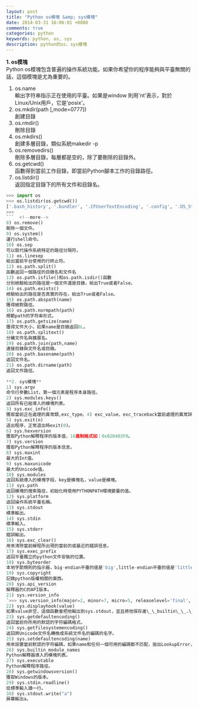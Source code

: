 ```yaml
---
layout: post
title: "Python os模塊 &amp; sys模塊"
date: 2014-03-31 16:06:01 +0800
comments: true
categories: python
keywords: python, os, sys
description: python的os，sys模塊
---
```

**1. os模塊**  
Python os模塊包含普遍的操作系統功能。如果你希望你的程序能夠與平臺無關的話，這個模塊是尤為重要的。  
  
1) os.name  
輸出字符串指示正在使用的平臺。如果是window 則用'nt'表示，對於Linux/Unix用戶，它是'posix'。  
2) os.mkdir(path [,mode=0777])  
創建目錄  
3) os.rmdir()  
刪除目錄  
4) os.mkdirs()  
創建多層目錄，類似系統makedir -p  
5) os.removedirs()  
刪除多層目錄，每層都是空的，除了要刪除的目錄外。  
6) os.getcwd()  
函數得到當前工作目錄，即當前Python腳本工作的目錄路徑。  
7) os.listdir()  
返回指定目錄下的所有文件和目錄名。
``` python
>>> import os
>>> os.listdir(os.getcwd())
['.bash_history', '.bundler', '.CFUserTextEncoding', '.config', '.DS_Store', '.gem', '.gitconfig', '.matplotlib', '.ssh', '.Trash', '.Trash-500', '.vim', '.viminfo', 'Applications', 'Applications (Parallels)', 'Desktop', 'Documents', 'Downloads', 'Library', 'Movies', 'Music', 'octopress', 'Pictures', 'Public', 'PycharmProjects', '\xe7\x99\xbe\xe5\xba\xa6\xe4\xba\x91\xe5\x90\x8c\xe6\xad\xa5\xe7\x9b\x98']
>>> 
```  <!--more-->
8) os.remove()  
刪除一個文件。  
9) os.system()  
運行shell命令。  
10) os.sep  
可以取代操作系統特定的路徑分隔符。  
11) os.linesep  
給出當前平台使用的行終止符。  
12) os.path.split()  
函數返回一個路徑的目錄名和文件名  
13) os.path.isfile()和os.path.isdir()函數  
分別檢驗給出的路徑是一個文件還是目錄，給出True或者False。  
14) os.path.exists()  
檢驗給出的路徑是否真實的存在，給出True或者False。  
15) os.path.abspath(name)  
獲得絕對路徑。  
16) os.path.normpath(path)  
規範path的字符串形式。  
17) os.path.getsize(name)  
獲得文件大小，如果name是目錄返回0L。  
18) os.path.splitext()  
分離文件名與擴展名。  
19) os.path.join(path,name)  
連接目錄與文件名或目錄。  
20) os.path.basename(path)  
返回文件名。  
21) os.path.dirname(path)  
返回文件路徑。  
  
**2. sys模塊**  
1) sys.argv  
命令行參數List，第一個元素是程序本身路徑。  
2) sys.modules.keys()  
返回所有已經導入的模塊列表。  
3) sys.exc_info()  
獲取當前正在處理的異常類,exc_type、4) exc_value、exc_traceback當前處理的異常詳細信息。  
5) sys.exit(n)  
退出程序，正常退出時exit(0)。  
6) sys.hexversion  
獲取Python解釋程序的版本值，16進制格式如：0x020403F0。  
7) sys.version  
獲取Python解釋程序的版本信息。  
8) sys.maxint  
最大的Int值。  
9) sys.maxunicode  
最大的Unicode值。  
10) sys.modules  
返回系統導入的模塊字段，key是模塊名，value是模塊。  
11) sys.path  
返回模塊的搜索路徑，初始化時使用PYTHONPATH環境變量的值。  
12) sys.platform  
返回操作系統平臺名稱。  
13) sys.stdout  
標準輸出。  
14) sys.stdin  
標準輸入。  
15) sys.stderr  
錯誤輸出。  
16) sys.exc_clear()  
用來清除當前線程所出現的當前的或最近的錯誤信息。  
17) sys.exec_prefix  
返回平臺獨立的python文件安裝的位置。  
18) sys.byteorder  
本地字節規則的指示器，big-endian平臺的值是'big',little-endian平臺的值是'little'。  
19) sys.copyright  
記錄python版權相關的東西。  
20) sys.api_version  
解釋器的C的API版本。  
21) sys.version_info  
`>>> sys.version_info(major=2, minor=7, micro=5, releaselevel='final', serial=0)`  
22) sys.displayhook(value)  
如果value非空，這個函數會把他輸出到sys.stdout，並且將他保存進\_\_builtin\_\_.\_.指在python的交互式解釋器裏，'\_'代表上次你輸入得到的結果，hook是鉤子的意思，將上次的結果鉤過來。  
23) sys.getdefaultencoding()  
返回當前你所用的默認的字符編碼格式。  
24) sys.getfilesystemencoding()  
返回將Unicode文件名轉換成系統文件名的編碼的名字。  
25) sys.setdefaultencoding(name)  
用來設置當前默認的字符編碼，如果name和任何一個可用的編碼都不匹配，拋出LookupError，這個函數只會被site模塊的sitecustomize使用，一旦別site模塊使用了，他會從sys模塊移除。  
26) sys.builtin_module_names  
Python解釋器導入的模塊列表。  
27) sys.executable  
Python解釋程序路徑。  
28) sys.getwindowsversion()  
獲取Windows的版本。  
29) sys.stdin.readline()  
從標準輸入讀一行。  
30) sys.stdout.write("a")  
屏幕輸出a。  